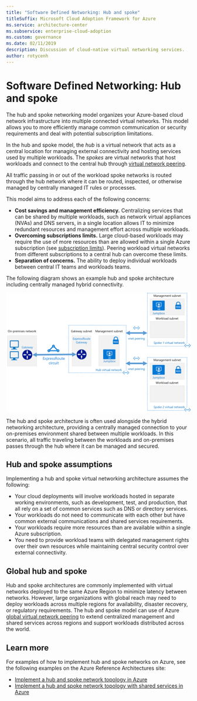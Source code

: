 ```yaml
---
title: "Software Defined Networking: Hub and spoke"
titleSuffix: Microsoft Cloud Adoption Framework for Azure
ms.service: architecture-center
ms.subservice: enterprise-cloud-adoption
ms.custom: governance
ms.date: 02/11/2019
description: Discussion of cloud-native virtual networking services.
author: rotycenh
---
```


# Software Defined Networking: Hub and spoke

The hub and spoke networking model organizes your Azure-based cloud network infrastructure into multiple connected virtual networks. This model allows you to more efficiently manage common communication or security requirements and deal with potential subscription limitations.

In the hub and spoke model, the _hub_ is a virtual network that acts as a central location for managing external connectivity and hosting services used by multiple workloads. The _spokes_ are virtual networks that host workloads and connect to the central hub through [virtual network peering](/azure/virtual-network/virtual-network-peering-overview).

All traffic passing in or out of the workload spoke networks is routed through the hub network where it can be routed, inspected, or otherwise managed by centrally managed IT rules or processes.

This model aims to address each of the following concerns:

- **Cost savings and management efficiency.** Centralizing services that can be shared by multiple workloads, such as network virtual appliances (NVAs) and DNS servers, in a single location allows IT to minimize redundant resources and management effort across multiple workloads.
- **Overcoming subscriptions limits.** Large cloud-based workloads may require the use of more resources than are allowed within a single Azure subscription (see [subscription limits](/azure/azure-subscription-service-limits)). Peering workload virtual networks from different subscriptions to a central hub can overcome these limits.
- **Separation of concerns.** The ability to deploy individual workloads between central IT teams and workloads teams.

The following diagram shows an example hub and spoke architecture including centrally managed hybrid connectivity.

![Hub and spoke network architecture](../../../reference-architectures/hybrid-networking/images/hub-spoke.png)

The hub and spoke architecture is often used alongside the hybrid networking architecture, providing a centrally managed connection to your on-premises environment shared between multiple workloads. In this scenario, all traffic traveling between the workloads and on-premises passes through the hub where it can be managed and secured.

## Hub and spoke assumptions

Implementing a hub and spoke virtual networking architecture assumes the following:

- Your cloud deployments will involve workloads hosted in separate working environments, such as development, test, and production, that all rely on a set of common services such as DNS or directory services.
- Your workloads do not need to communicate with each other but have common external communications and shared services requirements.
- Your workloads require more resources than are available within a single Azure subscription.
- You need to provide workload teams with delegated management rights over their own resources while maintaining central security control over external connectivity.

## Global hub and spoke

Hub and spoke architectures are commonly implemented with virtual networks deployed to the same Azure Region to minimize latency between networks. However, large organizations with global reach may need to deploy workloads across multiple regions for availability, disaster recovery, or regulatory requirements. The hub and spoke model can use of Azure [global virtual network peering](/azure/virtual-network/virtual-network-peering-overview) to extend centralized management and shared services across regions and support workloads distributed across the world.

## Learn more

For examples of how to implement hub and spoke networks on Azure, see the following examples on the Azure Reference Architectures site:

- [Implement a hub and spoke network topology in Azure](../../../reference-architectures/hybrid-networking/hub-spoke.md)
- [Implement a hub and spoke network topology with shared services in Azure](../../../reference-architectures/hybrid-networking/shared-services.md)
